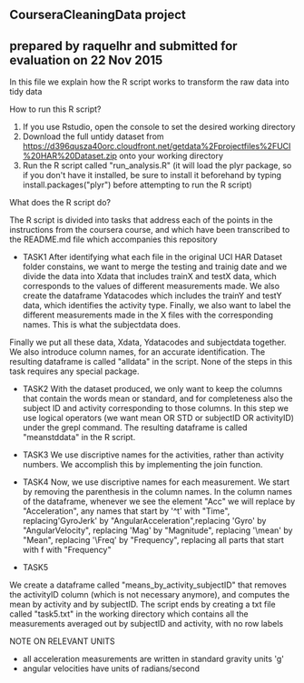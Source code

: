 ## CourseraCleaningData project
## prepared by raquelhr and submitted for evaluation on 22 Nov 2015


In this file we explain how the R script works to transform the raw data into tidy data 



How to run this R script?

1. If you use Rstudio, open the console to set the desired working directory
2. Download the full untidy dataset from https://d396qusza40orc.cloudfront.net/getdata%2Fprojectfiles%2FUCI%20HAR%20Dataset.zip onto your working directory
3. Run the R script called "run_analysis.R" (it will load the plyr package, so if you don't have it installed, be sure to install it beforehand by typing install.packages("plyr") before attempting to run the R script)



What does the R script do?

The R script is divided into tasks that address each of the points in the instructions from the coursera course, and which have been transcribed to the README.md file which accompanies this repository


* TASK1
After identifying what each file in the original UCI HAR Dataset folder constains, we want to merge the testing and trainig date and we divide the data into Xdata that includes trainX and testX data, which corresponds to the values of different measurements made. We also create the dataframe Ydatacodes which includes the trainY and testY data, which identifies the activity type. Finally, we also want to label the different measurements made in the X files with the corresponding names. This is what the subjectdata does.

Finally we put all these data, Xdata, Ydatacodes and subjectdata together. We also introduce column names, for an accurate identification. The resulting dataframe is called "alldata" in the script. None of the steps in this task requires any special package.


* TASK2
With the dataset produced, we only want to keep the columns that contain the words mean or standard, and for completeness also the subject ID and activity corresponding to those columns. In this step we use logical operators (we want mean OR STD or subjectID OR activityID) under the grepl command. The resulting dataframe is called "meanstddata" in the R script.


* TASK3 
We use discriptive names for the activities, rather than activity numbers. We accomplish this by implementing the join function.
 

* TASK4
Now, we use discriptive names for each measurement. We start by removing the parenthesis in the column names. In the column names of the dataframe, whenever we see the element "Acc" we will replace by "Acceleration", any names that start by '^t' with "Time", replacing'GyroJerk' by "AngularAcceleration",replacing 'Gyro' by "AngularVelocity", replacing 'Mag' by "Magnitude", replacing '\\mean' by "Mean", replacing '\\Freq' by "Frequency", replacing all parts that start with f with "Frequency"

* TASK5

We create a dataframe called "means_by_activity_subjectID" that removes the activityID column (which is not necessary anymore), and computes the mean by activity and by subjectID. The script ends by creating a txt file called "task5.txt" in the working directory which contains all the measurements averaged out by subjectID and activity, with no row labels

NOTE ON RELEVANT UNITS

* all acceleration measurements are written in standard gravity units 'g'
* angular velocities have units of radians/second